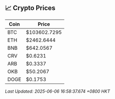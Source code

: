 ## 📈 Crypto Prices

| Coin | Price |
| ---- | ----- |
| BTC | $103602.7295 |
| ETH | $2462.6444 |
| BNB | $642.0567 |
| CRV | $0.6231 |
| ARB | $0.3337 |
| OKB | $50.2067 |
| DOGE | $0.1753 |

_Last Updated: 2025-06-06 16:58:37.674 +0800 HKT_